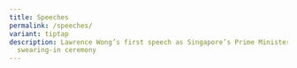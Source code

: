 ```yaml
---
title: Speeches
permalink: /speeches/
variant: tiptap
description: Lawrence Wong’s first speech as Singapore’s Prime Minister at
  swearing-in ceremony
---
```

